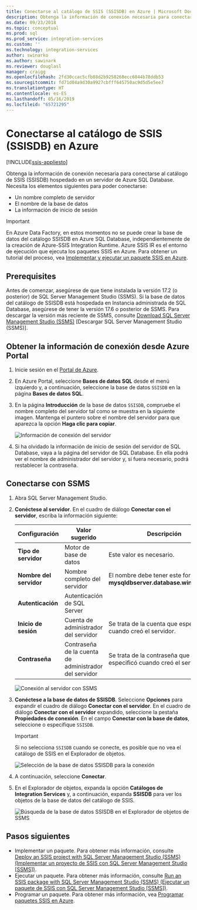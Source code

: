 ```yaml
---
title: Conectarse al catálogo de SSIS (SSISDB) en Azure | Microsoft Docs
description: Obtenga la información de conexión necesaria para conectarse al catálogo de SSIS (SSISDB) hospedado en un servidor de Azure SQL Database.
ms.date: 09/23/2018
ms.topic: conceptual
ms.prod: sql
ms.prod_service: integration-services
ms.custom: ''
ms.technology: integration-services
author: swinarko
ms.author: sawinark
ms.reviewer: douglasl
manager: craigg
ms.openlocfilehash: 2fd30ccac5cfb88d2b9258268ecc6844b78ddb53
ms.sourcegitcommit: fd71d04a9d30a9927cbfff645750ac9d5d5e5ee7
ms.translationtype: HT
ms.contentlocale: es-ES
ms.lasthandoff: 05/16/2019
ms.locfileid: "65721295"
---
```

# <a name="connect-to-the-ssis-catalog-ssisdb-in-azure"></a>Conectarse al catálogo de SSIS (SSISDB) en Azure

[!INCLUDE[ssis-appliesto](../../includes/ssis-appliesto-ssvrpluslinux-asdb-asdw-xxx.md)]



Obtenga la información de conexión necesaria para conectarse al catálogo de SSIS (SSISDB) hospedado en un servidor de Azure SQL Database. Necesita los elementos siguientes para poder conectarse:
- Un nombre completo de servidor
- El nombre de la base de datos
- La información de inicio de sesión 

> [!IMPORTANT]
> En Azure Data Factory, en estos momentos no se puede crear la base de datos del catálogo SSISDB en Azure SQL Database, independientemente de la creación de Azure-SSIS Integration Runtime. Azure SSIS IR es el entorno de ejecución que ejecuta los paquetes SSIS en Azure. Para obtener un tutorial del proceso, vea [Implementar y ejecutar un paquete SSIS en Azure](https://docs.microsoft.com/azure/data-factory/tutorial-create-azure-ssis-runtime-portal). 

## <a name="prerequisites"></a>Prerequisites
Antes de comenzar, asegúrese de que tiene instalada la versión 17.2 (o posterior) de SQL Server Management Studio (SSMS). Si la base de datos del catálogo de SSISDB está hospedada en Instancia administrada de SQL Database, asegúrese de tener la versión 17.6 o posterior de SSMS. Para descargar la versión más reciente de SSMS, consulte [Download SQL Server Management Studio (SSMS)](https://docs.microsoft.com/sql/ssms/download-sql-server-management-studio-ssms) [Descargar SQL Server Management Studio (SSMS)].

## <a name="get-the-connection-info-from-the-azure-portal"></a>Obtener la información de conexión desde Azure Portal
1. Inicie sesión en el [Portal de Azure](https://portal.azure.com/).
2. En Azure Portal, seleccione **Bases de datos SQL** desde el menú izquierdo y, a continuación, seleccione la base de datos `SSISDB` en la página **Bases de datos SQL**. 
3. En la página **Introducción** de la base de datos `SSISDB`, compruebe el nombre completo del servidor tal como se muestra en la siguiente imagen. Mantenga el puntero sobre el nombre del servidor para que aparezca la opción **Haga clic para copiar**.

    ![Información de conexión del servidor](media/ssis-azure-connect-to-catalog-database/server-name.png) 

4. Si ha olvidado la información de inicio de sesión del servidor de SQL Database, vaya a la página del servidor de SQL Database. En ella podrá ver el nombre de administrador del servidor y, si fuera necesario, podrá restablecer la contraseña.

## <a name="connect-with-ssms"></a>Conectarse con SSMS
1. Abra SQL Server Management Studio.

2. **Conéctese al servidor**. En el cuadro de diálogo **Conectar con el servidor**, escriba la información siguiente:

   | Configuración       | Valor sugerido | Descripción | 
   | ------------ | ------------------ | ------------------------------------------------- | 
   | **Tipo de servidor** | Motor de base de datos | Este valor es necesario. |
   | **Nombre del servidor** | Nombre completo del servidor | El nombre debe tener este formato: **mysqldbserver.database.windows.net**. |
   | **Autenticación** | Autenticación de SQL Server | |
   | **Inicio de sesión** | Cuenta de administrador del servidor | Se trata de la cuenta que especificó cuando creó el servidor. |
   | **Contraseña** | Contraseña de la cuenta de administrador del servidor | Se trata de la contraseña que especificó cuando creó el servidor. |

    ![Conexión al servidor con SSMS](media/ssis-azure-connect-to-catalog-database/ssisdb-connect-1.png)

3. **Conéctese a la base de datos de SSISDB**. Seleccione **Opciones** para expandir el cuadro de diálogo **Conectar con el servidor**. En el cuadro de diálogo **Conectar con el servidor** expandido, seleccione la pestaña **Propiedades de conexión**. En el campo **Conectar con la base de datos**, seleccione o especifique `SSISDB`.

    > [!IMPORTANT]
    > Si no selecciona `SSISDB` cuando se conecte, es posible que no vea el catálogo de SSIS en el Explorador de objetos.

    ![Selección de la base de datos SSISDB para la conexión](media/ssis-azure-connect-to-catalog-database/ssisdb-connect-2.png)

4. A continuación, seleccione **Conectar**.

5. En el Explorador de objetos, expanda la opción **Catálogos de Integration Services** y, a continuación, expanda **SSISDB** para ver los objetos de la base de datos del catálogo de SSIS.

    ![Búsqueda de la base de datos SSISDB en el Explorador de objetos de SSMS](media/ssis-azure-connect-to-catalog-database/ssisdb-connect-3.png)

## <a name="next-steps"></a>Pasos siguientes
- Implementar un paquete. Para obtener más información, consulte [Deploy an SSIS project with SQL Server Management Studio (SSMS) (Implementar un proyecto de SSIS con SQL Server Management Studio [SSMS])](../ssis-quickstart-deploy-ssms.md).
- Ejecutar un paquete. Para obtener más información, consulte [Run an SSIS package with SQL Server Management Studio (SSMS) (Ejecutar un paquete de SSIS con SQL Server Management Studio [SSMS])](../ssis-quickstart-run-ssms.md).
- Programar un paquete. Para obtener más información, vea [Programar paquetes SSIS en Azure](ssis-azure-schedule-packages.md).
